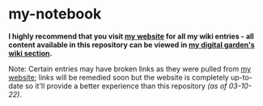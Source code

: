 # my-notebook

**I highly recommend that you visit [my website](https://www.aniqa.io) for all my wiki entries - all content available in this repository can be viewed in [my digital garden's wiki section](https://www.aniqa.io/wiki).**

Note: Certain entries may have broken links as they were pulled from [my website](https://www.aniqa.io); links will be remedied soon but the website is completely up-to-date so it'll provide a better experience than this repository *(as of 03-10-22)*.
